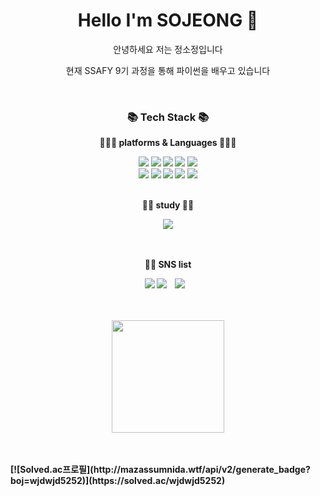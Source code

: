 <div align=center> 
<h1> Hello I'm SOJEONG 👋 </h1>
<p>안녕하세요 저는 정소정입니다 </p>
<p>현재 SSAFY 9기 과정을 통해 파이썬을 배우고 있습니다</p>
</div>

<br/>
<div align="center">
  <h3><b> 📚 Tech Stack 📚 <b></h3>
  <p> 👩🏻‍💻 platforms & Languages 👩🏻‍💻 </p>
  <img src="https://img.shields.io/badge/Python-3776AB?style=flat&logo=Python&logoColor=white"/>
  <img src="https://img.shields.io/badge/HTML5-E34F26?style=flat&logo=HTML5&logoColor=white"/>
  <img src="https://img.shields.io/badge/CSS3-1572B6?style=flat&logo=CSS3&logoColor=white"/>
  <img src="https://img.shields.io/badge/JavaScript-F7DF1E?style=flat&logo=JavaScript&logoColor=white"/>
  <img src="https://img.shields.io/badge/Bootstrap-7952B3?style=flat&logo=Bootstrap&logoColor=white"/> 
  <br>
  <img src="https://img.shields.io/badge/Django-092E20?style=flat&logo=Django&logoColor=white"/>
  <img src="https://img.shields.io/badge/Vuedotjs-4FC08D?style=flat&logo=Vuedotjs&logoColor=white"/>
  <img src="https://img.shields.io/badge/SQlite-003B57?style=flat&logo=SQlite&logoColor=white"/>
  <img src="https://img.shields.io/badge/Qgis-589632?style=flat&logo=Qgis&logoColor=white"/>
  <img src="https://img.shields.io/badge/RStudio-75AADB?style=flat&logo=RStudio&logoColor=white"/>
  <br>
  <br>
  <p> ✍🏻 study ✍🏻  </p>
  <img src="https://img.shields.io/badge/TypeScript-3178C6?style=flat&logo=TypeScript&logoColor=white"/>
   
</div>
<br>
<br>
<div align="center">
  <p>💁🏻 SNS list </p>
<a href="https://hits.seeyoufarm.com"><img src="https://hits.seeyoufarm.com/api/count/incr/badge.svg?url=https%3A%2F%2Fgithub.com%2Fsojeong025%2Fhit-counter&count_bg=%23000000&title_bg=%23000000&icon=github.svg&icon_color=%23FFFFFF&title=Github&edge_flat=false"/></a>
<a href="https://rec-0f-jeong.tistory.com/"><img src="https://img.shields.io/badge/Tistory-000000?style=flat&logo=Tistory&logoColor=white"/></a> 
<a href="https://instagram.com/s_o_ing">  <img src="http://img.shields.io/badge/-Instagram-E4405F?style=flat&logo=Instagram&logoColor=white&link=https://instagram.com/s_o_ing/" style="height : auto; margin-left : 10px; margin-right : 10px;"/> </a></div>
</div>

<br/>
<br/>
<p align="center">
<a href="https://github.com/sojeong025/">
  <img height="180em" src="https://github-readme-stats-eight-theta.vercel.app/api?username=sojeong025&show_icons=true&default#gh-light-mode-only&include_all_commits=true&count_private=true"/>
</a>
</p>
<br/>
<br/>
[![Solved.ac프로필](http://mazassumnida.wtf/api/v2/generate_badge?boj=wjdwjd5252)](https://solved.ac/wjdwjd5252)

  
  
<!--
**sojeong025/sojeong025** is a ✨ _special_ ✨ repository because its `README.md` (this file) appears on your GitHub profile.

Here are some ideas to get you started:

- 🔭 I’m currently working on ...
- 🌱 I’m currently learning ...
- 👯 I’m looking to collaborate on ...
- 🤔 I’m looking for help with ...
- 💬 Ask me about ...
- 📫 How to reach me: ...
- 😄 Pronouns: ...
- ⚡ Fun fact: ...
-->

